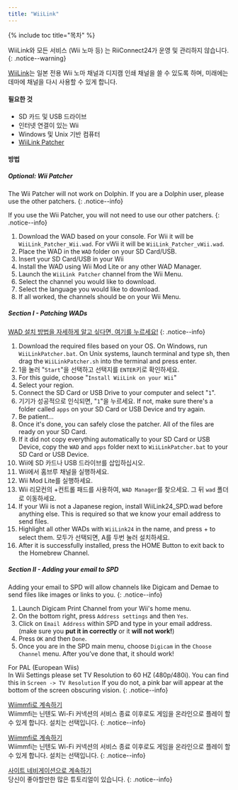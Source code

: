 ```yaml
---
title: "WiiLink"
---
```


{% include toc title="목차" %}

WiiLink와 모든 서비스 (Wii 노마 등) 는 RiiConnect24가 운영 및 관리하지 않습니다.
{: .notice--warning}

[WiiLink](https://wiilink24.com/)는 일본 전용 Wii 노마 채널과 디지캠 인쇄 채널을 쓸 수 있도록 하며, 미래에는 데마에 채널을 다시 사용할 수 있게 합니다.

#### 필요한 것

* SD 카드 및 USB 드라이브
* 인터넷 연결이 있는 Wii
* Windows 및 Unix 기반 컴퓨터
* [WiiLink Patcher](https://github.com/WiiLink24/WiiLink24-Patcher/releases)

#### 방법

##### Optional: Wii Patcher
The Wii Patcher will not work on Dolphin. If you are a Dolphin user, please use the other patchers.
{: .notice--info}

If you use the Wii Patcher, you will not need to use our other patchers.
{: .notice--info}

1. Download the WAD based on your console. For Wii it will be `WiiLink_Patcher_Wii.wad`. For vWii it will be `WiiLink_Patcher_vWii.wad`.
2. Place the WAD in the `WAD` folder on your SD Card/USB.
3. Insert your SD Card/USB in your Wii
4. Install the WAD using Wii Mod Lite or any other WAD Manager.
5. Launch the `WiiLink Patcher` channel from the Wii Menu.
6. Select the channel you would like to download.
7. Select the language you would like to download.
8. If all worked, the channels should be on your Wii Menu.

##### Section I - Patching WADs

[WAD 설치 방법을 자세하게 알고 싶다면, 여기를 누르세요!](wiimodlite)
{: .notice--info}

1. Download the required files based on your OS. On Windows, run `WiiLinkPatcher.bat`. On Unix systems, launch terminal and type sh, then drag the `WiiLinkPatcher.sh` into the terminal and press enter.
2. 1을 눌러 "`Start`"을 선택하고 선택지를 `ENTER`키로 확인하세요.
3. For this guide, choose "`Install WiiLink on your Wii`"
4. Select your region.
5. Connect the SD Card or USB Drive to your computer and select "`1`".
6. 기기가 성공적으로 인식되면, "`1`"을 누르세요. If not, make sure there's a folder called `apps` on your SD Card or USB Device and try again.
7. Be patient...
8. Once it's done, you can safely close the patcher. All of the files are ready on your SD Card.
9. If it did not copy everything automatically to your SD Card or USB Device, copy the `WAD` and `apps` folder next to `WiiLinkPatcher.bat` to your SD Card or USB Device.
10. Wii에 SD 카드나 USB 드라이브를 삽입하십시오.
11. Wii에서 홈브루 채널을 실행하세요.
12. Wii Mod Lite를 실행하세요.
13. Wii 리모컨의 +컨트롤 패드를 사용하여, `WAD Manager`를 찾으세요. 그 뒤 `wad` 폴더로 이동하세요.
14. If your Wii is not a Japanese region, install WiiLink24_SPD.wad before anything else. This is required so that we know your email address to send files.
15. Highlight all other WADs with `WiiLink24` in the name, and press + to select them. 모두가 선택되면, A를 두번 눌러 설치하세요.
16. After it is successfully installed, press the HOME Button to exit back to the Homebrew Channel.

##### Section II - Adding your email to SPD

Adding your email to SPD will allow channels like Digicam and Demae to send files like images or links to you.
{: .notice--info}

1. Launch Digicam Print Channel from your Wii's home menu.
2. On the bottom right, press `Address settings` and then `Yes`.
3. Click on `Email Address` within SPD and type in your email address. (make sure you **put it in correctly** or it **will not work!**)
4. Press `OK` and then `Done`.
5. Once you are in the SPD main menu, choose `Digicam` in the `Choose Channel` menu. After you’ve done that, it should work!

For PAL (European Wiis)<br> In Wii Settings please set TV Resolution to 60 HZ (480p/480i). You can find this in `Screen -> TV Resolution` If you do not, a pink bar will appear at the bottom of the screen obscuring vision.
{: .notice--info}

[Wiimmfi로 계속하기](wiimmfi)<br> Wiimmfi는 닌텐도 Wi-Fi 커넥션의 서비스 종료 이후로도 게임을 온라인으로 플레이 할 수 있게 합니다. 설치는 선택입니다.
{: .notice--info}

[Wiimmfi로 계속하기](wiimmfi)<br> Wiimmfi는 닌텐도 Wi-Fi 커넥션의 서비스 종료 이후로도 게임을 온라인으로 플레이 할 수 있게 합니다. 설치는 선택입니다.
{: .notice--info}

[사이트 네비게이션으로 계속하기](site-navigation)<br>당신이 좋아할만한 많은 튜토리얼이 있습니다.
{: .notice--info}
